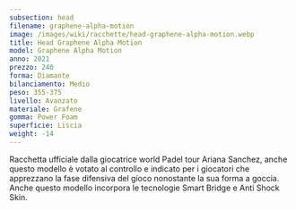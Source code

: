 ```yaml
---
subsection: head
filename: graphene-alpha-motion
image: /images/wiki/racchette/head-graphene-alpha-motion.webp
title: Head Graphene Alpha Motion
model: Graphene Alpha Motion
anno: 2021
prezzo: 240
forma: Diamante
bilanciamento: Medio
peso: 355-375
livello: Avanzato
materiale: Grafene
gomma: Power Foam
superficie: Liscia
weight: -14
---
```

Racchetta ufficiale dalla giocatrice world Padel tour Ariana Sanchez, anche questo modello è votato al controllo e indicato per i giocatori che apprezzano la fase difensiva del gioco nonostante la sua forma a goccia. Anche questo modello incorpora le tecnologie Smart Bridge e Anti Shock Skin.